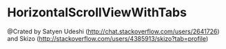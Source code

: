 # HorizontalScrollViewWithTabs
@Crated by Satyen Udeshi (http://chat.stackoverflow.com/users/2641726) and Skizo (http://stackoverflow.com/users/4385913/skizo?tab=profile)
